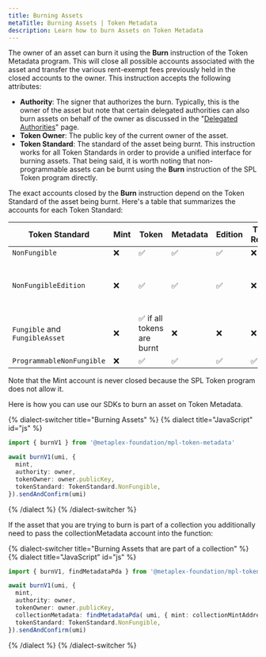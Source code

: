 ```yaml
---
title: Burning Assets
metaTitle: Burning Assets | Token Metadata
description: Learn how to burn Assets on Token Metadata
---
```


The owner of an asset can burn it using the **Burn** instruction of the Token Metadata program. This will close all possible accounts associated with the asset and transfer the various rent-exempt fees previously held in the closed accounts to the owner. This instruction accepts the following attributes:

- **Authority**: The signer that authorizes the burn. Typically, this is the owner of the asset but note that certain delegated authorities can also burn assets on behalf of the owner as discussed in the "[Delegated Authorities](/token-metadata/delegates)" page.
- **Token Owner**: The public key of the current owner of the asset.
- **Token Standard**: The standard of the asset being burnt. This instruction works for all Token Standards in order to provide a unified interface for burning assets. That being said, it is worth noting that non-programmable assets can be burnt using the **Burn** instruction of the SPL Token program directly.

The exact accounts closed by the **Burn** instruction depend on the Token Standard of the asset being burnt. Here's a table that summarizes the accounts for each Token Standard:

| Token Standard                 | Mint | Token                      | Metadata | Edition | Token Record | Edition Marker                    |
| ------------------------------ | ---- | -------------------------- | -------- | ------- | ------------ | --------------------------------- |
| `NonFungible`                  | ❌   | ✅                         | ✅       | ✅      | ❌           | ❌                                |
| `NonFungibleEdition`           | ❌   | ✅                         | ✅       | ✅      | ❌           | ✅ if all prints for it are burnt |
| `Fungible` and `FungibleAsset` | ❌   | ✅ if all tokens are burnt | ❌       | ❌      | ❌           | ❌                                |
| `ProgrammableNonFungible`      | ❌   | ✅                         | ✅       | ✅      | ✅           | ❌                                |

Note that the Mint account is never closed because the SPL Token program does not allow it.

Here is how you can use our SDKs to burn an asset on Token Metadata.

{% dialect-switcher title="Burning Assets" %}
{% dialect title="JavaScript" id="js" %}

```ts
import { burnV1 } from '@metaplex-foundation/mpl-token-metadata'

await burnV1(umi, {
  mint,
  authority: owner,
  tokenOwner: owner.publicKey,
  tokenStandard: TokenStandard.NonFungible,
}).sendAndConfirm(umi)
```

{% /dialect %}
{% /dialect-switcher %}

If the asset that you are trying to burn is part of a collection you additionally need to pass the collectionMetadata account into the function:

{% dialect-switcher title="Burning Assets that are part of a collection" %}
{% dialect title="JavaScript" id="js" %}

```ts
import { burnV1, findMetadataPda } from '@metaplex-foundation/mpl-token-metadata'

await burnV1(umi, {
  mint,
  authority: owner,
  tokenOwner: owner.publicKey,
  collectionMetadata: findMetadataPda( umi, { mint: collectionMintAddress })
  tokenStandard: TokenStandard.NonFungible,
}).sendAndConfirm(umi)
```

{% /dialect %}
{% /dialect-switcher %}
